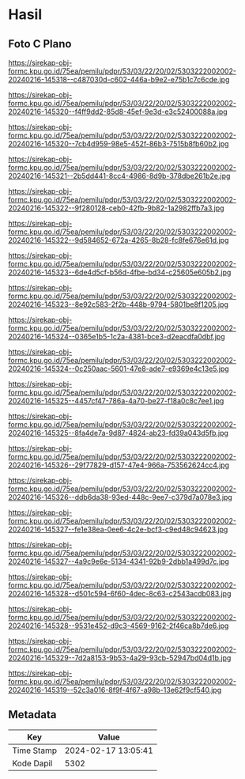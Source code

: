 # Hasil

## Foto C Plano

https://sirekap-obj-formc.kpu.go.id/75ea/pemilu/pdpr/53/03/22/20/02/5303222002002-20240216-145318--c487030d-c602-446a-b9e2-e75b1c7c6cde.jpg

https://sirekap-obj-formc.kpu.go.id/75ea/pemilu/pdpr/53/03/22/20/02/5303222002002-20240216-145320--f4ff9dd2-85d8-45ef-9e3d-e3c52400088a.jpg

https://sirekap-obj-formc.kpu.go.id/75ea/pemilu/pdpr/53/03/22/20/02/5303222002002-20240216-145320--7cb4d959-98e5-452f-86b3-7515b8fb60b2.jpg

https://sirekap-obj-formc.kpu.go.id/75ea/pemilu/pdpr/53/03/22/20/02/5303222002002-20240216-145321--2b5dd441-8cc4-4986-8d9b-378dbe261b2e.jpg

https://sirekap-obj-formc.kpu.go.id/75ea/pemilu/pdpr/53/03/22/20/02/5303222002002-20240216-145322--9f280128-ceb0-42fb-9b82-1a2982ffb7a3.jpg

https://sirekap-obj-formc.kpu.go.id/75ea/pemilu/pdpr/53/03/22/20/02/5303222002002-20240216-145322--9d584652-672a-4265-8b28-fc8fe676e61d.jpg

https://sirekap-obj-formc.kpu.go.id/75ea/pemilu/pdpr/53/03/22/20/02/5303222002002-20240216-145323--6de4d5cf-b56d-4fbe-bd34-c25605e605b2.jpg

https://sirekap-obj-formc.kpu.go.id/75ea/pemilu/pdpr/53/03/22/20/02/5303222002002-20240216-145323--8e92c583-2f2b-448b-9794-5801be8f1205.jpg

https://sirekap-obj-formc.kpu.go.id/75ea/pemilu/pdpr/53/03/22/20/02/5303222002002-20240216-145324--0365e1b5-1c2a-4381-bce3-d2eacdfa0dbf.jpg

https://sirekap-obj-formc.kpu.go.id/75ea/pemilu/pdpr/53/03/22/20/02/5303222002002-20240216-145324--0c250aac-5601-47e8-ade7-e9369e4c13e5.jpg

https://sirekap-obj-formc.kpu.go.id/75ea/pemilu/pdpr/53/03/22/20/02/5303222002002-20240216-145325--4457cf47-786a-4a70-be27-f18a0c8c7ee1.jpg

https://sirekap-obj-formc.kpu.go.id/75ea/pemilu/pdpr/53/03/22/20/02/5303222002002-20240216-145325--8fa4de7a-9d87-4824-ab23-fd39a043d5fb.jpg

https://sirekap-obj-formc.kpu.go.id/75ea/pemilu/pdpr/53/03/22/20/02/5303222002002-20240216-145326--29f77829-d157-47e4-966a-753562624cc4.jpg

https://sirekap-obj-formc.kpu.go.id/75ea/pemilu/pdpr/53/03/22/20/02/5303222002002-20240216-145326--ddb6da38-93ed-448c-9ee7-c379d7a078e3.jpg

https://sirekap-obj-formc.kpu.go.id/75ea/pemilu/pdpr/53/03/22/20/02/5303222002002-20240216-145327--fe1e38ea-0ee6-4c2e-bcf3-c9ed48c94623.jpg

https://sirekap-obj-formc.kpu.go.id/75ea/pemilu/pdpr/53/03/22/20/02/5303222002002-20240216-145327--4a9c9e6e-5134-4341-92b9-2dbb1a499d7c.jpg

https://sirekap-obj-formc.kpu.go.id/75ea/pemilu/pdpr/53/03/22/20/02/5303222002002-20240216-145328--d501c594-6f60-4dec-8c63-c2543acdb083.jpg

https://sirekap-obj-formc.kpu.go.id/75ea/pemilu/pdpr/53/03/22/20/02/5303222002002-20240216-145328--9531e452-d9c3-4569-9162-2f46ca8b7de6.jpg

https://sirekap-obj-formc.kpu.go.id/75ea/pemilu/pdpr/53/03/22/20/02/5303222002002-20240216-145329--7d2a8153-9b53-4a29-93cb-52947bd04d1b.jpg

https://sirekap-obj-formc.kpu.go.id/75ea/pemilu/pdpr/53/03/22/20/02/5303222002002-20240216-145319--52c3a016-8f9f-4f67-a98b-13e62f9cf540.jpg


## Metadata

| Key        | Value               |
| ---------- | ------------------- |
| Time Stamp | 2024-02-17 13:05:41 |
| Kode Dapil | 5302                |



